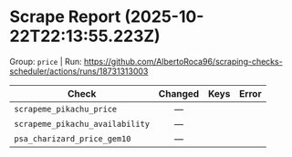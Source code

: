 # Scrape Report (2025-10-22T22:13:55.223Z)

Group: `price`  |  Run: https://github.com/AlbertoRoca96/scraping-checks-scheduler/actions/runs/18731313003

| Check | Changed | Keys | Error |
|---|:---:|:--|:--|
| `scrapeme_pikachu_price` | — |  |  |
| `scrapeme_pikachu_availability` | — |  |  |
| `psa_charizard_price_gem10` | — |  |  |
